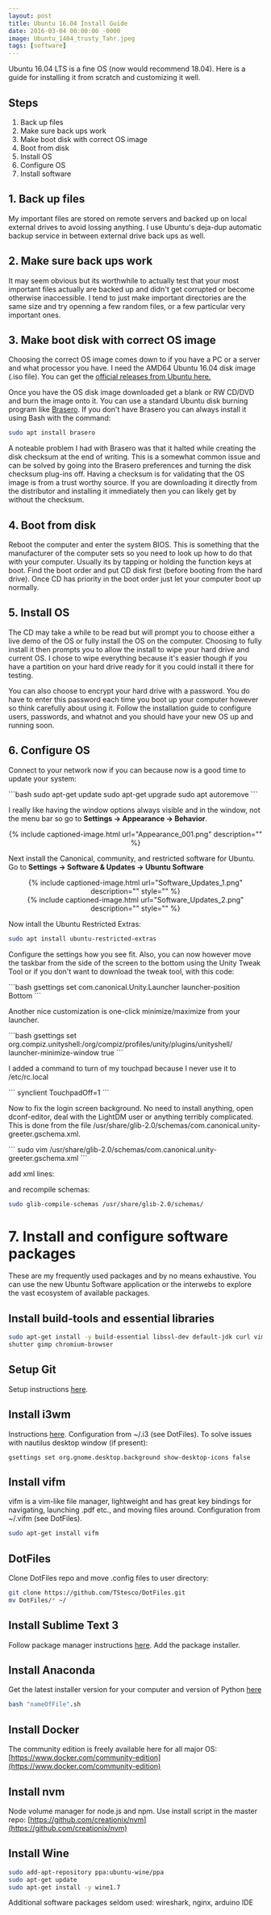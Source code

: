 ```yaml
---
layout: post
title: Ubuntu 16.04 Install Guide
date: 2016-03-04 00:00:00 -0000
image: Ubuntu_1404_trusty_Tahr.jpeg
tags: [software]
---
```


Ubuntu 16.04 LTS is a fine OS (now would recommend 18.04). Here is a guide for installing it from scratch and customizing it well.

<h2 class="section-heading">Steps</h2>
<ol>
	<li>Back up files</li>
	<li>Make sure back ups work</li>
	<li>Make boot disk with correct OS image</li>
	<li>Boot from disk</li>
	<li>Install OS</li>
	<li>Configure OS</li>
	<li>Install software</li>
</ol>
<h2 class="section-heading">1. Back up files</h2>
<p>
	My important files are stored on remote servers and backed up on local external drives to avoid lossing anything. I use Ubuntu's deja-dup automatic backup service in between external drive back ups as well.
</p>
<h2 class="section-heading">2. Make sure back ups work</h2>
<p>
	It may seem obvious but its worthwhile to actually test that your most important files actually are backed up and didn't get corrupted or become otherwise inaccessible. I tend to just make important directories are the same size and try openning a few random files, or a few particular very important ones.
</p>
<h2 class="section-heading">3. Make boot disk with correct OS image</h2>
<p>
	Choosing the correct OS image comes down to if you have a PC or a server and what processor you have. I need the AMD64 Ubuntu 16.04 disk image (.iso file). You can get the <a href="http://releases.ubuntu.com/16.04/">official releases from Ubuntu here.</a>
</p>
<p>
	Once you have the OS disk image downloaded get a blank or RW CD/DVD and burn the image onto it. You can use a standard Ubuntu disk burning program like <a href="https://en.wikipedia.org/wiki/Brasero_(software)">Brasero</a>. If you don't have Brasero you can always install it using Bash with the command:
</p>

```bash
sudo apt install brasero
```
<p>
	A noteable problem I had with Brasero was that it halted while creating the disk checksum at the end of writing. This is a somewhat common issue and can be solved by going into the Brasero preferences and turning the disk checksum plug-ins off. Having a checksum is for validating that the OS image is from a trust worthy source. If you are downloading it directly from the distributor and installing it immediately then you can likely get by without the checksum.
</p>
<h2 class="section-heading">4. Boot from disk</h2>
<p>
	Reboot the computer and enter the system BIOS. This is something that the manufacturer of the computer sets so you need to look up how to do that with your computer. Usually its by tapping or holding the function keys at boot. Find the boot order and put CD disk first (before booting from the hard drive). Once CD has priority in the boot order just let your computer boot up normally.
</p>
<h2 class="section-heading">5. Install OS</h2>
<p>
	The CD may take a while to be read but will prompt you to choose either a live demo of the OS or fully install the OS on the computer. Choosing to fully install it then prompts you to allow the install to wipe your hard drive and current OS. I chose to wipe everything because it's easier though if you have a partition on your hard drive ready for it you could install it there for testing.
</p>
<p>
	You can also choose to encrypt your hard drive with a password. You do have to enter this password each time you boot up your computer however so think carefully about using it. Follow the installation guide to configure users, passwords, and whatnot and you should have your new OS up and running soon.
</p>
<h2 class="section-heading">6. Configure OS</h2>
<p>
    Connect to your network now if you can because now is a good time to update your system:</p>
```bash
sudo apt-get update
sudo apt-get upgrade
sudo apt autoremove
```
<p>
	I really like having the window options always visible and in the window, not the menu bar so go to <strong>Settings -> Appearance -> Behavior</strong>.
</p>
<div style="text-align: center;">
{% include captioned-image.html url="Appearance_001.png" description="" %}
</div>
<p>
	Next install the Canonical, community, and restricted software for Ubuntu. Go to <strong>Settings -> Software & Updates -> Ubuntu Software</strong>
</p>
<div style="text-align: center;">
{% include captioned-image.html url="Software_Updates_1.png" description="" style="" %}
</div>
<div style="text-align: center;">
{% include captioned-image.html url="Software_Updates_2.png" description="" style="" %}
</div>
<p>
	Now intall the Ubuntu Restricted Extras:
</p>

```bash
sudo apt install ubuntu-restricted-extras
```
<p>
	Configure the settings how you see fit. Also, you can now however move the taskbar from the side of the screen to the bottom using the Unity Tweak Tool or if you don't want to download the tweak tool, with this code:
</p>
```bash
gsettings set com.canonical.Unity.Launcher launcher-position Bottom
```
<p>
	Another nice customization is one-click minimize/maximize from your launcher.
</p>
```bash
gsettings set org.compiz.unityshell:/org/compiz/profiles/unity/plugins/unityshell/ launcher-minimize-window true
```
<p>
	I added a command to turn of my touchpad because I never use it to /etc/rc.local
</p>
```
synclient TouchpadOff=1
```

<p>
	Now to fix the login screen background. No need to install anything, open dconf-editor, deal with the LightDM user or anything terribly complicated. This is done from the file /usr/share/glib-2.0/schemas/com.canonical.unity-greeter.gschema.xml.
</p>
```
sudo vim /usr/share/glib-2.0/schemas/com.canonical.unity-greeter.gschema.xml
```

add xml lines:
<script src="https://gist.github.com/TStesco/fa1040db415b0bb1c77c567988fa8c59.js"></script>
and recompile schemas:

```bash
sudo glib-compile-schemas /usr/share/glib-2.0/schemas/
```
# 7. Install and configure software packages

These are my frequently used packages and by no means exhaustive. You can use 
the new Ubuntu Software application or the interwebs to explore the vast ecosystem 
of available packages.

## Install build-tools and essential libraries

```bash
sudo apt-get install -y build-essential libssl-dev default-jdk curl vim git vlc 
shutter gimp chromium-browser
```

## Setup Git
Setup instructions [here](https://help.github.com/articles/set-up-git/#setting-up-git).

## Install i3wm

Instructions [here](https://i3wm.org/docs/repositories.html). Configuration from
 ~/.i3 (see DotFiles). To solve issues with nautilus desktop window (if present):
```
gsettings set org.gnome.desktop.background show-desktop-icons false
```

## Install vifm

vifm is a vim-like file manager, lightweight and has great key bindings for navigating,
 launching .pdf etc., and moving files around. Configuration from ~/.vifm (see DotFiles). 

```bash
sudo apt-get install vifm
```

## DotFiles

Clone DotFiles repo and move .config files to user directory: 

```bash
git clone https://github.com/TStesco/DotFiles.git
mv DotFiles/* ~/
```

## Install Sublime Text 3

Follow package manager instructions [here](https://www.sublimetext.com/3). Add 
the package installer. 

## Install Anaconda

Get the latest installer version for your computer and version of Python 
[here](https://www.continuum.io/downloads#_unix)
```bash
bash "nameOfFile".sh
```

## Install Docker
The community edition is freely available here for all major
OS: [https://www.docker.com/community-edition](https://www.docker.com/community-edition)

## Install nvm
Node volume manager for node.js and npm. Use install script in the master repo:
 [https://github.com/creationix/nvm](https://github.com/creationix/nvm)

## Install Wine

```bash
sudo add-apt-repository ppa:ubuntu-wine/ppa
sudo apt-get update
sudo apt-get install -y wine1.7
```

Additional software packages seldom used: wireshark, nginx, arduino IDE 

